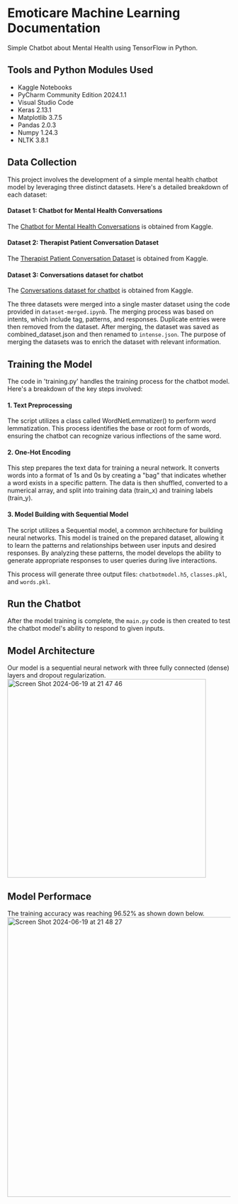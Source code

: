 # Emoticare Machine Learning Documentation
Simple Chatbot about Mental Health using TensorFlow in Python.

## Tools and Python Modules Used
- Kaggle Notebooks
- PyCharm Community Edition 2024.1.1
- Visual Studio Code
- Keras 2.13.1
- Matplotlib 3.7.5
- Pandas 2.0.3
- Numpy 1.24.3
- NLTK 3.8.1

## Data Collection
This project involves the development of a simple mental health chatbot model by leveraging three distinct datasets. Here's a detailed breakdown of each dataset:
#### Dataset 1: Chatbot for Mental Health Conversations
The [Chatbot for Mental Health Conversations](https://www.kaggle.com/code/jocelyndumlao/chatbot-for-mental-health-conversations/) is obtained from Kaggle.
#### Dataset 2: Therapist Patient Conversation Dataset
The [Therapist Patient Conversation Dataset](https://www.kaggle.com/datasets/neelghoshal/therapist-patient-conversation-dataset) is obtained from Kaggle.
#### Dataset 3: Conversations dataset for chatbot
The [Conversations dataset for chatbot](https://www.kaggle.com/datasets/kanikamalhotra1307/conversations-dataset-for-chatbot) is obtained from Kaggle.

The three datasets were merged into a single master dataset using the code provided in `dataset-merged.ipynb`. The merging process was based on intents, which include tag, patterns, and responses. Duplicate entries were then removed from the dataset. After merging, the dataset was saved as combined_dataset.json and then renamed to `intense.json`. The purpose of merging the datasets was to enrich the dataset with relevant information. 

## Training the Model
The code in 'training.py' handles the training process for the chatbot model. Here's a breakdown of the key steps involved:
#### 1. Text Preprocessing
The script utilizes a class called WordNetLemmatizer() to perform word lemmatization. This process identifies the base or root form of words, ensuring the chatbot can recognize various inflections of the same word. 
#### 2. One-Hot Encoding
This step prepares the text data for training a neural network. It converts words into a format of 1s and 0s by creating a "bag" that indicates whether a word exists in a specific pattern. The data is then shuffled, converted to a numerical array, and split into training data (train_x) and training labels (train_y).
#### 3. Model Building with Sequential Model
The script utilizes a Sequential model, a common architecture for building neural networks. This model is trained on the prepared dataset, allowing it to learn the patterns and relationships between user inputs and desired responses. By analyzing these patterns, the model develops the ability to generate appropriate responses to user queries during live interactions.

This process will generate three output files: `chatbotmodel.h5`, `classes.pkl`, and `words.pkl`.

## Run the Chatbot
After the model training is complete, the `main.py` code is then created to test the chatbot model's ability to respond to given inputs.

## Model Architecture
Our model is a sequential neural network with three fully connected (dense) layers and dropout regularization.
<img width="448" alt="Screen Shot 2024-06-19 at 21 47 46" src="https://github.com/arethakm/Emoticare-ML/assets/100418478/bcab9698-8f50-4110-8bc9-2b83244d2a7d">

## Model Performace
The training accuracy was reaching 96.52% as shown down below.
<img width="631" alt="Screen Shot 2024-06-19 at 21 48 27" src="https://github.com/arethakm/Emoticare-ML/assets/100418478/e669ff70-58ab-42ea-b95f-ec56e45ba23d">
